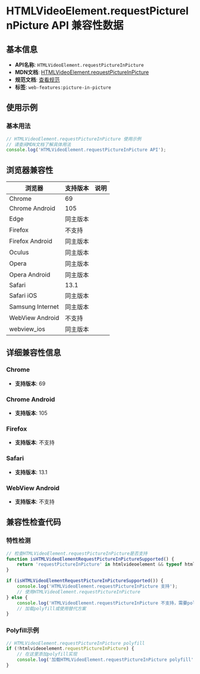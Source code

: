 # HTMLVideoElement.requestPictureInPicture API 兼容性数据

## 基本信息

- **API名称**: `HTMLVideoElement.requestPictureInPicture`
- **MDN文档**: [HTMLVideoElement.requestPictureInPicture](https://developer.mozilla.org/docs/Web/API/HTMLVideoElement/requestPictureInPicture)
- **规范文档**: [查看规范](https://w3c.github.io/picture-in-picture/#request-pip)
- **标签**: `web-features:picture-in-picture`

## 使用示例

### 基本用法

```javascript
// HTMLVideoElement.requestPictureInPicture 使用示例
// 请查阅MDN文档了解具体用法
console.log('HTMLVideoElement.requestPictureInPicture API');
```

## 浏览器兼容性

| 浏览器 | 支持版本 | 说明 |
|--------|----------|------|
| Chrome | 69 |  |
| Chrome Android | 105 |  |
| Edge | 同主版本 |  |
| Firefox | 不支持 |  |
| Firefox Android | 同主版本 |  |
| Oculus | 同主版本 |  |
| Opera | 同主版本 |  |
| Opera Android | 同主版本 |  |
| Safari | 13.1 |  |
| Safari iOS | 同主版本 |  |
| Samsung Internet | 同主版本 |  |
| WebView Android | 不支持 |  |
| webview_ios | 同主版本 |  |

## 详细兼容性信息

### Chrome

- **支持版本**: 69

### Chrome Android

- **支持版本**: 105

### Firefox

- **支持版本**: 不支持

### Safari

- **支持版本**: 13.1

### WebView Android

- **支持版本**: 不支持

## 兼容性检查代码

### 特性检测

```javascript
// 检查HTMLVideoElement.requestPictureInPicture是否支持
function isHTMLVideoElementRequestPictureInPictureSupported() {
    return 'requestPictureInPicture' in htmlvideoelement && typeof htmlvideoelement.requestPictureInPicture === 'function';
}

if (isHTMLVideoElementRequestPictureInPictureSupported()) {
    console.log('HTMLVideoElement.requestPictureInPicture 支持');
    // 使用HTMLVideoElement.requestPictureInPicture
} else {
    console.log('HTMLVideoElement.requestPictureInPicture 不支持，需要polyfill');
    // 加载polyfill或使用替代方案
}
```

### Polyfill示例

```javascript
// HTMLVideoElement.requestPictureInPicture polyfill
if (!htmlvideoelement.requestPictureInPicture) {
    // 在这里添加polyfill实现
    console.log('加载HTMLVideoElement.requestPictureInPicture polyfill');
}
```

